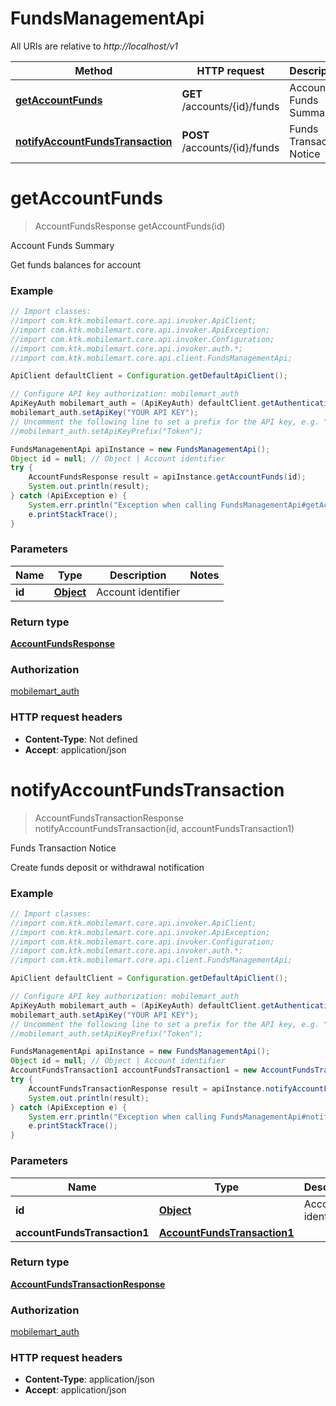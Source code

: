 # FundsManagementApi

All URIs are relative to *http://localhost/v1*

Method | HTTP request | Description
------------- | ------------- | -------------
[**getAccountFunds**](FundsManagementApi.md#getAccountFunds) | **GET** /accounts/{id}/funds | Account Funds Summary
[**notifyAccountFundsTransaction**](FundsManagementApi.md#notifyAccountFundsTransaction) | **POST** /accounts/{id}/funds | Funds Transaction Notice


<a name="getAccountFunds"></a>
# **getAccountFunds**
> AccountFundsResponse getAccountFunds(id)

Account Funds Summary

Get funds balances for account

### Example
```java
// Import classes:
//import com.ktk.mobilemart.core.api.invoker.ApiClient;
//import com.ktk.mobilemart.core.api.invoker.ApiException;
//import com.ktk.mobilemart.core.api.invoker.Configuration;
//import com.ktk.mobilemart.core.api.invoker.auth.*;
//import com.ktk.mobilemart.core.api.client.FundsManagementApi;

ApiClient defaultClient = Configuration.getDefaultApiClient();

// Configure API key authorization: mobilemart_auth
ApiKeyAuth mobilemart_auth = (ApiKeyAuth) defaultClient.getAuthentication("mobilemart_auth");
mobilemart_auth.setApiKey("YOUR API KEY");
// Uncomment the following line to set a prefix for the API key, e.g. "Token" (defaults to null)
//mobilemart_auth.setApiKeyPrefix("Token");

FundsManagementApi apiInstance = new FundsManagementApi();
Object id = null; // Object | Account identifier
try {
    AccountFundsResponse result = apiInstance.getAccountFunds(id);
    System.out.println(result);
} catch (ApiException e) {
    System.err.println("Exception when calling FundsManagementApi#getAccountFunds");
    e.printStackTrace();
}
```

### Parameters

Name | Type | Description  | Notes
------------- | ------------- | ------------- | -------------
 **id** | [**Object**](.md)| Account identifier |

### Return type

[**AccountFundsResponse**](AccountFundsResponse.md)

### Authorization

[mobilemart_auth](../README.md#mobilemart_auth)

### HTTP request headers

 - **Content-Type**: Not defined
 - **Accept**: application/json

<a name="notifyAccountFundsTransaction"></a>
# **notifyAccountFundsTransaction**
> AccountFundsTransactionResponse notifyAccountFundsTransaction(id, accountFundsTransaction1)

Funds Transaction Notice

Create funds deposit or withdrawal notification

### Example
```java
// Import classes:
//import com.ktk.mobilemart.core.api.invoker.ApiClient;
//import com.ktk.mobilemart.core.api.invoker.ApiException;
//import com.ktk.mobilemart.core.api.invoker.Configuration;
//import com.ktk.mobilemart.core.api.invoker.auth.*;
//import com.ktk.mobilemart.core.api.client.FundsManagementApi;

ApiClient defaultClient = Configuration.getDefaultApiClient();

// Configure API key authorization: mobilemart_auth
ApiKeyAuth mobilemart_auth = (ApiKeyAuth) defaultClient.getAuthentication("mobilemart_auth");
mobilemart_auth.setApiKey("YOUR API KEY");
// Uncomment the following line to set a prefix for the API key, e.g. "Token" (defaults to null)
//mobilemart_auth.setApiKeyPrefix("Token");

FundsManagementApi apiInstance = new FundsManagementApi();
Object id = null; // Object | Account identifier
AccountFundsTransaction1 accountFundsTransaction1 = new AccountFundsTransaction1(); // AccountFundsTransaction1 | 
try {
    AccountFundsTransactionResponse result = apiInstance.notifyAccountFundsTransaction(id, accountFundsTransaction1);
    System.out.println(result);
} catch (ApiException e) {
    System.err.println("Exception when calling FundsManagementApi#notifyAccountFundsTransaction");
    e.printStackTrace();
}
```

### Parameters

Name | Type | Description  | Notes
------------- | ------------- | ------------- | -------------
 **id** | [**Object**](.md)| Account identifier |
 **accountFundsTransaction1** | [**AccountFundsTransaction1**](AccountFundsTransaction1.md)|  | [optional]

### Return type

[**AccountFundsTransactionResponse**](AccountFundsTransactionResponse.md)

### Authorization

[mobilemart_auth](../README.md#mobilemart_auth)

### HTTP request headers

 - **Content-Type**: application/json
 - **Accept**: application/json

